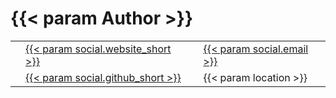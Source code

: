 ---
---
{{< param Author >}}
================

<table id="resume-contact">
  <tbody>
    <tr>
      <td class="resume-contact-label"><span class="fas fa-globe"></span></td>
      <td class="resume-contact-detail">
        <a rel="noopener" href="{{< param social.website >}}" target="_blank">{{< param social.website_short >}}</a>
      </td>
      <td class="resume-contact-label"><span class="fas fa-envelope"></span></td>
      <td class="resume-contact-detail">
        <a href="mailto:{{< param social.email >}}">{{< param social.email >}}</a>
      </td>
    </tr>
    <tr>
      <td class="resume-contact-label"><span class="fab fa-github"></span></td>
      <td class="resume-contact-detail">
        <a href="{{< param social.github >}}">{{< param social.github_short >}}</a>
      </td>
      <td class="resume-contact-label"><span class="fas fa-location-dot"></span></td>
      <td class="resume-contact-detail">{{< param location >}}</td>
    </tr>
  </tbody>
</table>

